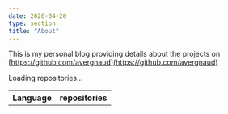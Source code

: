 ```yaml
---
date: 2020-04-20
type: section
title: "About"
---
```


This is my personal blog providing details about the projects on [https://github.com/avergnaud](https://github.com/avergnaud)

<div id="loading">Loading repositories...</div>
<table id="languages-result">
<tr>
    <th>Language</th>
    <th>repositories</th>
  </tr>
</table>

<script>

    var mapper = function(ent){return ent.language},
    reducer = function(stats, lang) {stats[lang] = (stats[lang] || 0) + 1; return stats};
  
    window.ghApiCallHandler = function(result) {
    if (Math.floor(result.meta.status/100) == 2) {
        langStats = result.data.map(mapper).reduce(reducer, {});

        var sortable = [];
        for (var language in langStats) {
            sortable.push([language, langStats[language]]);
        }
        sortable.sort(function(a, b) {
            return b[1] - a[1];
        });

        var table = document.getElementById("languages-result");
        document.getElementById("loading").innerHTML = ''
        for (s of sortable) {
        if (s[0] != "null") {
            // do stuff
            var languageRow = document.createElement('tr');
            var lien = "<a href='https://github.com/search?q=user%3Aavergnaud+language%3A" 
                        + s[0] 
                        + "&s=updated' target='_blank'>" 
                        + s[0] 
                        + "</a>";
            var lienCell = document.createElement('td');
            lienCell.innerHTML = lien;
            languageRow.appendChild(lienCell);
            var nb = "<a href='https://github.com/search?q=user%3Aavergnaud+language%3A" 
                        + s[0] 
                        + "&s=updated' target='_blank'>" 
                        + s[1] 
                        + "</a>";
            var nbCell = document.createElement('td');
            nbCell.innerHTML = nb;
            languageRow.appendChild(nbCell);
            //languageRow.innerHTML = lien + ' <span class="rnb">' + s[1] + '</span>';  
            table.appendChild(languageRow);
        }
        }
    }
    else {
        console.log('Request failed with code ' + result.meta.status);
    }
    };

    window.ghApiCall = function(user) {
    var scrElm = document.createElement('script');
    scrElm.src = 'https://api.github.com/users/' + encodeURI(user) + '/repos?callback=ghApiCallHandler&per_page=100';
    (document.head || document.getElementsByTagName('head')[0]).appendChild(scrElm);
    };

    ghApiCall('avergnaud');
</script>
